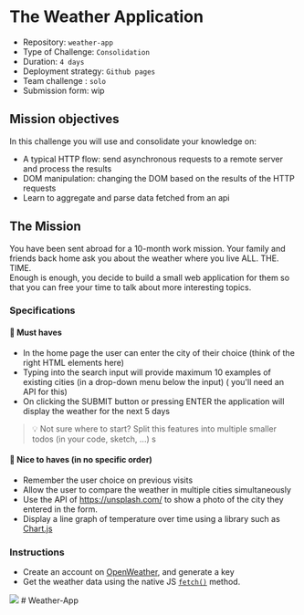 # The Weather Application


-   Repository: `weather-app`
-   Type of Challenge: `Consolidation`
-   Duration: `4 days`
-   Deployment strategy: `Github pages`
-   Team challenge : `solo`
-   Submission form: wip


## Mission objectives

In this challenge you will use and consolidate your knowledge on:

-   A typical HTTP flow: send asynchronous requests to a remote server and process the results
-   DOM manipulation: changing the DOM based on the results of the HTTP requests
-   Learn to aggregate and parse data fetched from an api

## The Mission

You have been sent abroad for a 10-month work mission. Your family and friends back home ask you about the weather where you live ALL. THE. TIME.  
Enough is enough, you decide to build a small web application for them so that you can free your time to talk about more interesting topics.

### Specifications

#### 🌱 Must haves

-   In the home page the user can enter the city of their choice (think of the right HTML elements here)
-   Typing into the search input will provide maximum 10 examples of existing cities (in a drop-down menu below the input) ( you'll need an API for this)
-   On clicking the SUBMIT button or pressing ENTER the application will display the weather for the next 5 days
> 💡 Not sure where to start? Split this features into multiple smaller todos (in your code, sketch, ...)
s
#### 🌼 Nice to haves (in no specific order)

-   Remember the user choice on previous visits
-   Allow the user to compare the weather in multiple cities simultaneously
-   Use the API of https://unsplash.com/ to show a photo of the city they entered in the form.
-   Display a line graph of temperature over time using a library such as [Chart.js](https://www.chartjs.org)

### Instructions

-   Create an account on [OpenWeather](https://home.openweathermap.org/), and generate a key
-   Get the weather data using the native JS [`fetch()`](https://devdocs.io/dom/fetch_api/using_fetch) method.

![](./american-storm.gif)
#   W e a t h e r - A p p  
 